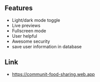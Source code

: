 
## Features

* Light/dark mode toggle
* Live previews
* Fullscreen mode
* User helpful
* Awesome security 
* save user information in database


## Link 

* https://communit-food-sharing.web.app

